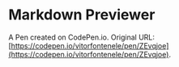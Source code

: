 # Markdown Previewer

A Pen created on CodePen.io. Original URL: [https://codepen.io/vitorfontenele/pen/ZEvqjoe](https://codepen.io/vitorfontenele/pen/ZEvqjoe).

